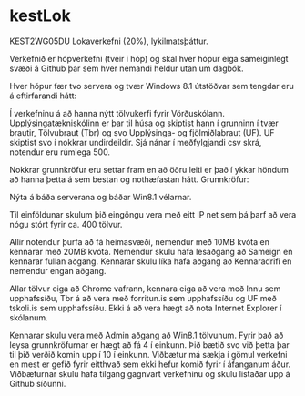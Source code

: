 # kestLok

KEST2WG05DU
Lokaverkefni (20%), lykilmatsþáttur.

Verkefnið er hópverkefni (tveir í hóp) og skal hver hópur eiga sameiginlegt svæði á Github þar
sem hver nemandi heldur utan um dagbók.

Hver hópur fær tvo servera og tvær Windows 8.1 útstöðvar sem tengdar eru á eftirfarandi hátt:

Í verkefninu á að hanna nýtt tölvukerfi fyrir Vörðuskólann. Upplýsingatækniskólinn er þar til
húsa og skiptist hann í grunninn í tvær brautir, Tölvubraut (Tbr) og svo Upplýsinga- og
fjölmiðlabraut (UF). UF skiptist svo í nokkrar undirdeildir. Sjá nánar í meðfylgjandi csv skrá,
notendur eru rúmlega 500.

Nokkrar grunnkröfur eru settar fram en að öðru leiti er það í ykkar höndum að hanna þetta á
sem bestan og nothæfastan hátt.
Grunnkröfur:

Nýta á báða serverana og báðar Win8.1 vélarnar.

Til einföldunar skulum þið eingöngu vera með eitt IP net sem þá þarf að vera nógu
stórt fyrir ca. 400 tölvur.

Allir notendur þurfa að fá heimasvæði, nemendur með 10MB kvóta en kennarar með
20MB kvóta. Nemendur skulu hafa lesaðgang að Sameign en kennarar fullan aðgang.
Kennarar skulu líka hafa aðgang að Kennaradrifi en nemendur engan aðgang.

Allar tölvur eiga að Chrome vafrann, kennara eiga að vera með Innu sem
upphafssíðu, Tbr á að vera með forritun.is sem upphafssíðu og UF með tskoli.is sem
upphafssíðu. Ekki á að vera hægt að nota Internet Explorer í skólanum.

Kennarar skulu vera með Admin aðgang að Win8.1 tölvunum.
Fyrir það að leysa grunnkröfurnar er hægt að fá 4 í einkunn. Þið bætið svo við þetta þar til þið
verðið komin upp í 10 í einkunn. Viðbætur má sækja í gömul verkefni en mest er gefið fyrir
eitthvað sem ekki hefur komið fyrir í áfanganum áður. Viðbæturnar skulu hafa tilgang gagnvart
verkefninu og skulu listaðar upp á Github síðunni.
